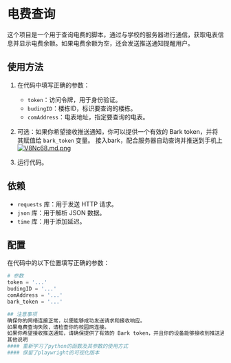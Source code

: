 # 电费查询

这个项目是一个用于查询电费的脚本，通过与学校的服务器进行通信，获取电表信息并显示电费余额。如果电费余额为空，还会发送推送通知提醒用户。

## 使用方法

1. 在代码中填写正确的参数：
   - `token`：访问令牌，用于身份验证。
   - `budingID`：楼栋ID，标识要查询的楼栋。
   - `comAddress`：电表地址，指定要查询的电表。

2. 可选：如果你希望接收推送通知，你可以提供一个有效的 Bark token，并将其赋值给 `bark_token` 变量。
   接入bark，配合服务器自动查询并推送到手机上
[![V8Nc68.md.png](https://i.imgloc.com/2023/06/20/V8Nc68.md.png)](https://imgloc.com/i/V8Nc68)
3. 运行代码。

## 依赖

- `requests` 库：用于发送 HTTP 请求。
- `json` 库：用于解析 JSON 数据。
- `time` 库：用于添加延迟。

## 配置

在代码中的以下位置填写正确的参数：

```python
# 参数
token = '...'
budingID = '...'
comAddress = '...'
bark_token = '...'

## 注意事项
确保你的网络连接正常，以便能够成功发送请求和接收响应。
如果电费查询失败，请检查你的校园网连接。
如果你希望接收推送通知，请确保提供了有效的 Bark token，并且你的设备能够接收到推送通知。
其他说明
#### 重新学习了python的函数及其参数的使用方式
#### 保留了playwright的可视化版本
